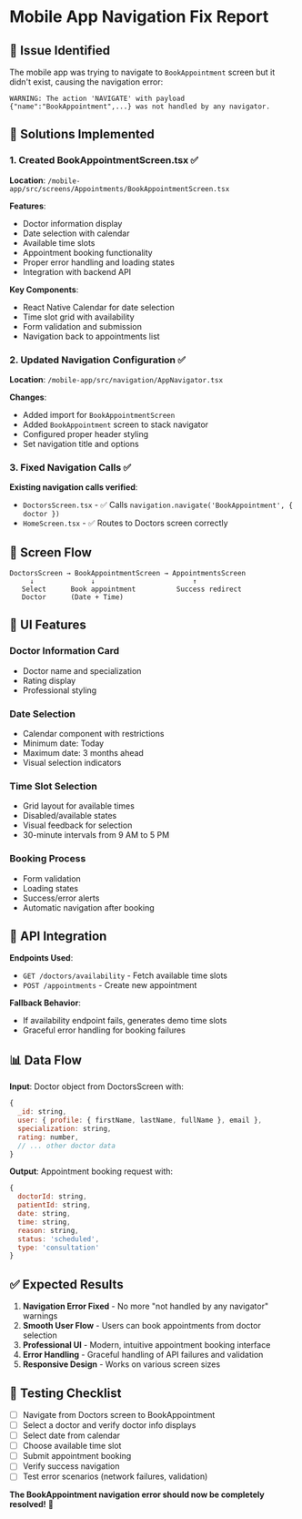 # Mobile App Navigation Fix Report

## 🎯 Issue Identified
The mobile app was trying to navigate to `BookAppointment` screen but it didn't exist, causing the navigation error:

```
WARNING: The action 'NAVIGATE' with payload {"name":"BookAppointment",...} was not handled by any navigator.
```

## 🔧 Solutions Implemented

### 1. Created BookAppointmentScreen.tsx ✅
**Location**: `/mobile-app/src/screens/Appointments/BookAppointmentScreen.tsx`

**Features**:
- Doctor information display
- Date selection with calendar
- Available time slots
- Appointment booking functionality
- Proper error handling and loading states
- Integration with backend API

**Key Components**:
- React Native Calendar for date selection
- Time slot grid with availability
- Form validation and submission
- Navigation back to appointments list

### 2. Updated Navigation Configuration ✅
**Location**: `/mobile-app/src/navigation/AppNavigator.tsx`

**Changes**:
- Added import for `BookAppointmentScreen`
- Added `BookAppointment` screen to stack navigator
- Configured proper header styling
- Set navigation title and options

### 3. Fixed Navigation Calls ✅
**Existing navigation calls verified**:
- `DoctorsScreen.tsx` - ✅ Calls `navigation.navigate('BookAppointment', { doctor })`
- `HomeScreen.tsx` - ✅ Routes to Doctors screen correctly

## 📱 Screen Flow

```
DoctorsScreen → BookAppointmentScreen → AppointmentsScreen
     ↓              ↓                        ↑
   Select      Book appointment          Success redirect
   Doctor      (Date + Time)
```

## 🎨 UI Features

### Doctor Information Card
- Doctor name and specialization
- Rating display
- Professional styling

### Date Selection
- Calendar component with restrictions
- Minimum date: Today
- Maximum date: 3 months ahead
- Visual selection indicators

### Time Slot Selection
- Grid layout for available times
- Disabled/available states
- Visual feedback for selection
- 30-minute intervals from 9 AM to 5 PM

### Booking Process
- Form validation
- Loading states
- Success/error alerts
- Automatic navigation after booking

## 🔌 API Integration

**Endpoints Used**:
- `GET /doctors/availability` - Fetch available time slots
- `POST /appointments` - Create new appointment

**Fallback Behavior**:
- If availability endpoint fails, generates demo time slots
- Graceful error handling for booking failures

## 📊 Data Flow

**Input**: Doctor object from DoctorsScreen with:
```javascript
{
  _id: string,
  user: { profile: { firstName, lastName, fullName }, email },
  specialization: string,
  rating: number,
  // ... other doctor data
}
```

**Output**: Appointment booking request with:
```javascript
{
  doctorId: string,
  patientId: string,
  date: string,
  time: string,
  reason: string,
  status: 'scheduled',
  type: 'consultation'
}
```

## ✅ Expected Results

1. **Navigation Error Fixed** - No more "not handled by any navigator" warnings
2. **Smooth User Flow** - Users can book appointments from doctor selection
3. **Professional UI** - Modern, intuitive appointment booking interface
4. **Error Handling** - Graceful handling of API failures and validation
5. **Responsive Design** - Works on various screen sizes

## 🧪 Testing Checklist

- [ ] Navigate from Doctors screen to BookAppointment
- [ ] Select a doctor and verify doctor info displays
- [ ] Select date from calendar
- [ ] Choose available time slot
- [ ] Submit appointment booking
- [ ] Verify success navigation
- [ ] Test error scenarios (network failures, validation)

**The BookAppointment navigation error should now be completely resolved!** 🎉

